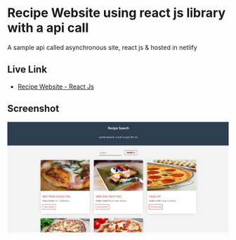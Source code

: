 # Recipe Website using react js library with a api call

A sample api called asynchronous site, react js & hosted in netlify

## Live Link

* [ Recipe Website - React Js ](https://react-recipe-app-using-api.netlify.com)


## Screenshot


![Screenshot](./Screenshot1.jpg)
